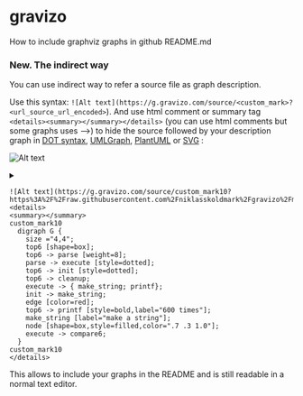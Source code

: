 gravizo
=======

How to include graphviz graphs in github README.md

### New. The indirect way ###
You can use indirect way to refer a source file as graph description. 

Use this syntax: ```![Alt text](https://g.gravizo.com/source/<custom_mark>?<url_source_url_encoded>```). And use html comment or summary tag ```<details><summary></summary></details>``` (you can use html comments but some graphs uses -->) to hide the source followed by your description graph in [DOT syntax](https://en.wikipedia.org/wiki/DOT_(graph_description_language)), [UMLGraph](http://www.umlgraph.org/doc/cd-intro.html), [PlantUML](http://plantuml.sourceforge.net/sequence.html) or [SVG](https://en.wikipedia.org/wiki/Scalable_Vector_Graphics) :

![Alt text](https://g.gravizo.com/source/custom_mark10?https%3A%2F%2Fraw.githubusercontent.com%2Fniklasskoldmark%2Fgravizo%2Fmaster%2FREADME3.md)

 <details> 
 <summary></summary>
 custom_mark10
   digraph G {
     size ="4,4";
     top1 [shape=box];
     top1 -> parse [weight=8];
     parse -> execute [style=dotted];
     top1 -> init [style=dotted];
     top1 -> cleanup;
     edge [color=red];
     top1 -> printf [style=bold,label="100 times"];
   }
 custom_mark10
 </details>



```
![Alt text](https://g.gravizo.com/source/custom_mark10?https%3A%2F%2Fraw.githubusercontent.com%2Fniklasskoldmark%2Fgravizo%2Fmaster%2FREADME3.md)
<details> 
<summary></summary>
custom_mark10
  digraph G {
    size ="4,4";
    top6 [shape=box];
    top6 -> parse [weight=8];
    parse -> execute [style=dotted];
    top6 -> init [style=dotted];
    top6 -> cleanup;
    execute -> { make_string; printf};
    init -> make_string;
    edge [color=red];
    top6 -> printf [style=bold,label="600 times"];
    make_string [label="make a string"];
    node [shape=box,style=filled,color=".7 .3 1.0"];
    execute -> compare6;
  }
custom_mark10
</details>
```

This allows to include your graphs in the README and is still readable in a normal text editor.
